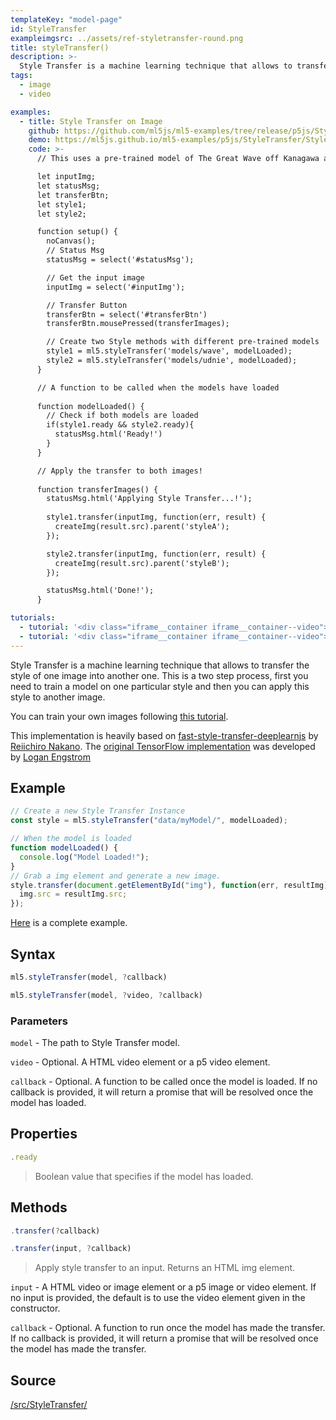 ```yaml
---
templateKey: "model-page"
id: StyleTransfer
exampleimgsrc: ../assets/ref-styletransfer-round.png
title: styleTransfer()
description: >-
  Style Transfer is a machine learning technique that allows to transfer the style of one image into another one. This is a two step process, first you need to train a model on one particular style and then you can apply this style to another image.
tags:
  - image
  - video

examples:
  - title: Style Transfer on Image
    github: https://github.com/ml5js/ml5-examples/tree/release/p5js/StyleTransfer/StyleTransfer_Image
    demo: https://ml5js.github.io/ml5-examples/p5js/StyleTransfer/StyleTransfer_Image
    code: >-
      // This uses a pre-trained model of The Great Wave off Kanagawa and Udnie (Young American Girl, The Dance)

      let inputImg;
      let statusMsg;
      let transferBtn;
      let style1;
      let style2;

      function setup() {
        noCanvas();
        // Status Msg
        statusMsg = select('#statusMsg');

        // Get the input image
        inputImg = select('#inputImg');

        // Transfer Button
        transferBtn = select('#transferBtn')
        transferBtn.mousePressed(transferImages);

        // Create two Style methods with different pre-trained models
        style1 = ml5.styleTransfer('models/wave', modelLoaded);
        style2 = ml5.styleTransfer('models/udnie', modelLoaded);
      }

      // A function to be called when the models have loaded
      
      function modelLoaded() {
        // Check if both models are loaded
        if(style1.ready && style2.ready){
          statusMsg.html('Ready!')
        }
      }

      // Apply the transfer to both images!
      
      function transferImages() {
        statusMsg.html('Applying Style Transfer...!');
        
        style1.transfer(inputImg, function(err, result) {
          createImg(result.src).parent('styleA');
        });

        style2.transfer(inputImg, function(err, result) {
          createImg(result.src).parent('styleB');
        });

        statusMsg.html('Done!');
      }

tutorials:
  - tutorial: '<div class="iframe__container iframe__container--video"><iframe src="https://www.youtube.com/embed/STHRNIJc-vI" frameborder="0" allow="accelerometer; autoplay; encrypted-media; gyroscope; picture-in-picture" allowfullscreen></iframe></div>'
  - tutorial: '<div class="iframe__container iframe__container--video"><iframe src="https://www.youtube.com/embed/S_I0SGAO73A" frameborder="0" allow="accelerometer; autoplay; encrypted-media; gyroscope; picture-in-picture" allowfullscreen></iframe></div>'
---
```


Style Transfer is a machine learning technique that allows to transfer the style of one image into another one. This is a two step process, first you need to train a model on one particular style and then you can apply this style to another image.

You can train your own images following [this tutorial](/docs/training-styletransfer).

This implementation is heavily based on [fast-style-transfer-deeplearnjs](https://github.com/reiinakano/fast-style-transfer-deeplearnjs) by [Reiichiro Nakano](https://github.com/reiinakano).
The [original TensorFlow implementation](https://github.com/lengstrom/fast-style-transfer) was developed by [Logan Engstrom](https://github.com/lengstrom)

## Example

```javascript
// Create a new Style Transfer Instance
const style = ml5.styleTransfer("data/myModel/", modelLoaded);

// When the model is loaded
function modelLoaded() {
  console.log("Model Loaded!");
}
// Grab a img element and generate a new image.
style.transfer(document.getElementById("img"), function(err, resultImg) {
  img.src = resultImg.src;
});
```

[Here](https://github.com/ml5js/ml5-examples/blob/master/p5js/StyleTransfer/StyleTransfer_Image/sketch.js) is a complete example.

## Syntax

```javascript
ml5.styleTransfer(model, ?callback)
```

```javascript
ml5.styleTransfer(model, ?video, ?callback)
```

### Parameters

`model` - The path to Style Transfer model.

`video` - Optional. A HTML video element or a p5 video element.

`callback` - Optional. A function to be called once the model is loaded. If no callback is provided, it will return a promise that will be resolved once the model has loaded.

## Properties

```javascript
.ready
```

> Boolean value that specifies if the model has loaded.

## Methods

```javascript
.transfer(?callback)
```

```javascript
.transfer(input, ?callback)
```

> Apply style transfer to an input. Returns an HTML img element.

`input` - A HTML video or image element or a p5 image or video element. If no input is provided, the default is to use the video element given in the constructor.

`callback` - Optional. A function to run once the model has made the transfer. If no callback is provided, it will return a promise that will be resolved once the model has made the transfer.

## Source

[/src/StyleTransfer/](https://github.com/ml5js/ml5-library/tree/release/src/StyleTransfer)
